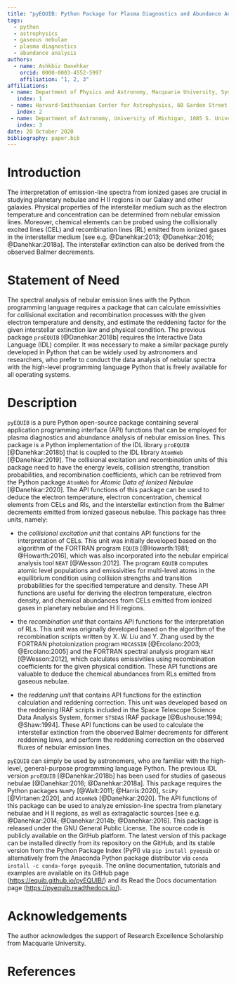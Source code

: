 ```yaml
---
title: "pyEQUIB: Python Package for Plasma Diagnostics and Abundance Analysis"
tags:
  - python
  - astrophysics
  - gaseous nebulae
  - plasma diagnostics
  - abundance analysis
authors:
  - name: Ashkbiz Danehkar
    orcid: 0000-0003-4552-5997
    affiliation: "1, 2, 3"
affiliations:
 - name: Department of Physics and Astronomy, Macquarie University, Sydney, NSW 2109, Australia
   index: 1
 - name: Harvard-Smithsonian Center for Astrophysics, 60 Garden Street, Cambridge, MA 02138, USA 
   index: 2
 - name: Department of Astronomy, University of Michigan, 1085 S. University Avenue, Ann Arbor, MI 48109, USA 
   index: 3
date: 20 October 2020
bibliography: paper.bib
---
```


# Introduction

The interpretation of emission-line spectra from ionized gases are crucial in studying planetary nebulae and H II regions in our Galaxy and other galaxies. Physical properties of the interstellar medium such as the electron temperature and concentration can be determined from nebular emission lines. Moreover, chemical elements can be probed using the collisionally excited lines (CEL) and recombination lines (RL) emitted from ionized gases in the interstellar medium [see e.g. @Danehkar:2013; @Danehkar:2016; @Danehkar:2018a]. The interstellar extinction can also be derived from the observed Balmer decrements. 

# Statement of Need

The spectral analysis of nebular emission lines with the Python programming language requires a package that can calculate emissivities for collisional excitation and recombination processes with the given electron temperature and density, and estimate the  reddening factor for the given interstellar extinction law and physical condition. The previous package `proEQUIB` [@Danehkar:2018b] requires the Interactive Data Language (IDL) compiler. It was necessary to make a similar package purely developed in Python that can be widely used by astronomers and researchers, who prefer to conduct the data analysis of nebular spectra with the high-level programming language Python that is freely available for all operating systems.

# Description

`pyEQUIB` is a pure Python open-source package containing several application programming interface (API) functions that can be employed for plasma diagnostics and abundance analysis of nebular emission lines. This package is a Python implementation of the IDL library `proEQUIB` [@Danehkar:2018b] that is coupled to the IDL library `AtomNeb` [@Danehkar:2019]. The collisional excitation and recombination units of this package need to have the energy levels, collision strengths, transition probabilities, and recombination coefficients, which can be retrieved from the Python package `AtomNeb` for _Atomic Data of Ionized Nebulae_ [@Danehkar:2020]. The API functions of this package can be used to deduce the electron temperature, electron concentration, chemical elements from CELs and Rls, and the interstellar extinction from the Balmer decrements emitted from ionized gaseous nebulae. This package has three units, namely:

- the _collisional excitation unit_ that contains API functions for the interpretation of CELs. This unit was initially developed based on the algorithm of the FORTRAN program `EQUIB` [@Howarth:1981; @Howarth:2016], which was also incorporated into the nebular empirical analysis tool `NEAT` [@Wesson:2012]. 
The program `EQUIB` computes atomic level populations and emissivities for multi-level atoms in the equilibrium condition using collision strengths and transition probabilities for the specified temperature and density. These API functions are useful for deriving the electron temperature, electron density, and chemical abundances from CELs emitted from ionized gases in planetary nebulae and H II regions.

- the _recombination unit_ that contains API functions for the interpretation of RLs. This unit was originally developed based on the algorithm of the recombination scripts written by X. W. Liu and Y. Zhang used by the FORTRAN photoionization program `MOCASSIN` [@Ercolano:2003; @Ercolano:2005] and the FORTRAN spectral analysis program `NEAT` [@Wesson:2012], which calculates emissivities using recombination coefficients for the given physical condition. These API functions are valuable to deduce the chemical abundances from RLs emitted from gaseous nebulae.

- the _reddening unit_ that contains API functions for the extinction calculation and reddening correction. This unit was developed based on the reddening IRAF scripts included in the Space Telescope Science Data Analysis System, former `STSDAS` IRAF package [@Bushouse:1994; @Shaw:1994]. These API functions can be used to calculate the interstellar extinction from the observed Balmer decrements for different reddening laws, and perform the reddening correction on the observed fluxes of nebular emission lines. 

`pyEQUIB` can simply be used by astronomers, who are familiar with the high-level, general-purpose programming language Python. The previous IDL version `proEQUIB` [@Danehkar:2018b] has been used for studies of gaseous nebulae [@Danehkar:2016; @Danehkar:2018a]. This package requires the Python packages `NumPy` [@Walt:2011; @Harris:2020], `SciPy` [@Virtanen:2020], and `AtomNeb` [@Danehkar:2020]. The API functions of this package can be used to analyze emission-line spectra from planetary nebulae and H II regions, as well as extragalactic sources [see e.g. @Danehkar:2014; @Danehkar:2014b; @Danehkar:2016]. This package is released under the GNU General Public License. The source code is publicly available on the GitHub platform. The latest version of this package can be installed directly from its repository on the GitHub, and its stable version from the Python Package Index (PyPi) via ``pip install pyequib`` or alternatively from the Anaconda Python package distributor via ``conda install -c conda-forge pyequib``. The online documentation, tutorials and examples are available on its GitHub page (https://equib.github.io/pyEQUIB/) and its Read the Docs documentation page (https://pyequib.readthedocs.io/).

# Acknowledgements

The author acknowledges the support of Research Excellence Scholarship from Macquarie University.

# References
